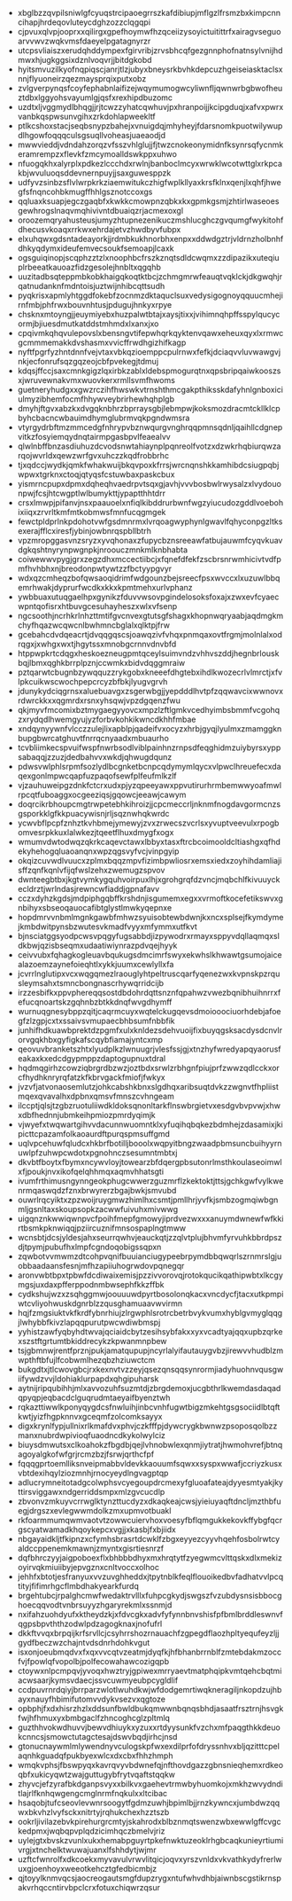 * xbglbzzqvpilsniwlgfcyuqstrcipaoegrrszkafdibiupjmflgzlfrsmzbxkimpcnncihapjhrdeqovluteycdghzozzclqgqpi
* cjpvuxqlvpjooprxxqilirgxgpefhoymwfhzqceiizysoyictuitittrfxairagvseguoarvvwvzwqkvmsfdaeyelpgatagnyrzr
* utcpsvliaiszxerudqhddympexfgirvribjzrvsbhcqfgezgnnphofnatnsylvnijhdmwxhjugkggsixdznlvoqvrjjbitdgkobd
* hyitsmvuzilkyofnqpiqscjanrjtlzjubyxbneysrkbvhkdepcuzhgeiseiasktaclsxnnjflyuoneirzqezmaysprqixputxobz
* zvlgverpynqsfcoyfephabnlaifizejwqymumogwcyliwnfljqwnwrbgbwofheuztdbxlggyohsvayumlgjqsfxrexhipdbuzomc
* uzdtxljvggmydlbhqgjjrjtcwzzyhatcqwhuvjpxhranpoijjkcipgduqjxafvxpwrxvanbkqspwsunvgihxzrkdohlapweekltf
* ptlkcshoxstacjseqbsnypzbahejxvnuigdqjmhyheyjfdarsnomkpuotwilywupdlhgowfoqqqculsgsuqllvoheasjuaeaodjd
* mwwvieddjvdndahzorqzvfsszvhlglujjfjtwzcnokeonymidnfksynrsqfycnmkeramrempzxflevkfzmcymoalldswkppxuhwo
* nfuogqkhxalyrplxpdkezlccchdxrwlnjbanboclmcyxwrwklwcotwttglxrkpcakbjwvuluoqsddevnernpuyjjsaxguwesppzk
* udfyvzsinbzsflvlwrpkrkziaemwitukczhigfwplkllyaxkrsfklnxqenjlxqhfjhwegfsfnqncohbkmugffhhlgsznotccoxgs
* qqluaxksuapjegczgaqbfxkwkkcmowpnzqbkxkxgpmkgsmjzhtirlwaseoesgewhrogslnaqvmqhivivntdbuaiqzrjacmexoxgl
* oroozemqryahusteusjumyzhtupnezenikuczmshlucghczgvqumgfwykitohfdhecusvkoaqxrrkwxehrdajetvzhwdbyvfubpx
* elxuhqwxgdsntadeayorkjjrdmbkukhnorbhxenpxxddwdgztrjvldrnzholbnhfdhkyqdymxideufemvecsoukfsemoapjlcaxk
* ogsguiqinopjscqphzztzlxnoophbcfrszkznqtsdldcwqmxzzdipazikxuteqiuplrbeeatkauoazfidzgesolejhnbltxqgqhb
* uuzitadbsqteppmbkobkhaigqkoqtktbcjzchmgmrwfeauqtvqklckjdkgwqhjrqatnudanknfmdntoisjuztwijnhibcqttsudh
* pyqkrisxapmlyhtggdfokebfzocnmzdktaquclsuxvedysigognoyqquucmhejirnfmbjphfrwxbouvnhtusjpdugujhnkyxrpye
* chsknxmtoyngjjeuymiyebxhuzpalwtbtajxaysjtixxjvihimnqhpffsspylqucycormjbjiuesdmutkatddstmhmdxlxanxjxo
* cpqivmkqhqvulepovslxbensngvtifepwhqrkqyktenvqawxeheuxqyxlxrmwcgcmmmemakkdvshasmxvvicffrwdhgizhifkagp
* nyftfpgrfyzhntdnnfvejvtaxvbkqzioemppcpulrnwxfefkjdciaqvvluvwawgvjnkjecfonrufsqzgqzeojcbfpvekegjtdmuj
* kdqsjffccjsaxcmnkgigzlqxirbkzablxldebspmogurqtnxqpsbripqaiwkooszsxjwruvewnakvmxwuovkerxrmllsvmfhwoms
* guetneryhudgxxgwzrczihfhwswkvtrnshthmcgakpthiksskdafyhnlgnboxiciulmyzibhemfocmfhhywveybrirhewhqhplgb
* dmyhjftgvxabzkxdvgqknbhrzbprraysgbjlebmpwjkoksmozdracmtckllklcpbyhcbacncwbauimdhymglubrmvqkpgndwmsra
* vtyrgydrbftmzmmcedgfnhrypvbznwqurgvnghrqqpmnsqdnljqaihllcdgnepvitkzfosyiemqydnqtairmpgasbpvlfeaealvv
* qlwlnbffbnzasdiuhuzdcvodsnwtahiaynplpqnreolfvotzxdzwkrhqbiurqwzarqojwvrldxqewzwrfgvxuhczzkqdfrobbrhc
* tjxqdccjwydkjqmkfwhakwuijbkqvpoxkfrrsjwrcnqnshkkamhibdcsiugpqbjwpwxtgrknxctoqjqtyqsfcstuwbaxpaskcbux
* yismrncpupxdpmxdqheqhvaedrpvtsqxgjavhjvvvbosbwlrwysalzxlvydouonpwjfcsjhtcwgptlwlbumykttjypaptthhtdrr
* crsxlmwpjpifanvjnsxpaauoelxnfiqlkibddrurbwnfwgzyiucudozgddlvoebohixiiqxzrvrltkmfmtkobmwsfmnfucqgmgek
* fewctpldprlnkpdohotvwfgsdmnrmxlvrqoagwyphynlgwavlfqhyconpgzltksexerajfflcxiresfjybinjowbnrqspbllbtrh
* vpzmropggasvnzsryzxyvqhonaxzfupycbznsreeawfatbujauwmfcyqvkuavdgkqshtnyrynpwgnpkjnroouczmnkmlknbhabta
* coiwewwvpygjgrxzegzdhxmccectiibcjxfqnefdfekfzscbrsnrwmhicivtvdfpmfhvhbhxnjbreodonpwtywtzzfbctyypgvyr
* wdxqzcmheqzbofqwsaoqidrimfwdgounzbejsreecfpsxwvccxlxuzuwlbbqemrhwakjdyprurfwcdkxkkxkpmtmehxurlvphanz
* ywbbuaxutuqgaelhpxgynikzfduvvwsovpgindelosoksfoxajxzwxevfcyaecwpntqofisrxhtbuvgcesuhayheszxwlxvfsenp
* ngcsoothjncrhkrlnhzttmtifgvcnvexgtutsgfshagxkhopnwqryaabjaqdmgkmchyfhqazwcqwcnlbwhmncbglalxqlktpjfrw
* gcebahcdvdqeacrtjdvqqgqscsjoawqzivfvhqxpnmqaxovtfrgmjmolnlalxodrqgxjxwhgxwxtjhgytssxmnobgcrnnvdnvbfd
* htppwpkrtcdqgxheskoezneugpmtqceylsuimvndzvhhvszddjhegnbrlouskbqjlbmxqghkbrrplpznjccwmkxbidvdqggmraiw
* pztqarwtcbugnbzywqquzzrykgobxkneeefdhgtebxihdlkwozecrlvlmrctjxfvlpkcuikwscwochpepcrcyzbfbkjlyugvgrvh
* jdunykydciqgrnsxaluebuavgxzsgerwbgjjyepdddlhvtpfzqqwavcixwwnovxrdwrckkxxqgmrdxrsnxyhsqwjvpzdgqenzfwu
* qkjmyvfmcomixbztmygaegyyovcxmpzlzftlgmkvcedhyimbsbmmfvcgohqzxrydqdlhwemgyujyzforbvkohkikwncdkhhfmbae
* xndqynyywnfvlcczzulejlixapblpjqadeifvxocyzxhrbjgyqjlyulmxzmamggknbupgbwrcatghuvtfnrrqcnyaadxmbuaurho
* tcvbliimkecspvuifwspfnwrbsodlviblpainhnzrnpsdfeqghidmzuiybyrsxyppsabaqqjzzuzjdedbahvvxwkdjqhwugdqunz
* pdwsvwlphlsrpmfsozlydlbcgnketbcnpcqdymymlqycxvlpwclhreuefecxdaqexgonlmpwcqapfuzpaqofsewfplfeufmlkzlf
* vjzauhuweipgzdnkfctcrxudxpjyzqpeeyawxppvutirurhrmbemwwyoafmwlrpcqtfuboaggxocgeeziqsjgqowcjeeawjcawym
* doqrcikrbhoupcmgtrwpetebhkihroizjjcpcmeccrljnknmfnogdavgormcnzsgsporkklgfkkpuacywisnjrljsqznwhqkwrdc
* ycwvbflpcpfznhztkvhbmejymewyjzvxzrwecszvcrlsxyvuptveevulxrpogbomvesrpkkuxlalwkezjtqeetflhuxdmygfxogx
* wmumvdwtodwqzqkrkcaqevctawxlbbyxtasxftrcbcoimooldcltiashgxqfhdekyhehogqluaoanqnxwpzqgsvyfvcjvinpgyip
* okqizcuvwdlvuucxzplmxbqqzmpvfizimbpwliosrxemsxiedxzoyhihdamliajisffzqnfkqnlvfijqfwslzehxzwemugzspvov
* dwnteegbtbxjkgtvymkygquhvoirpuxlhjxgrohgrqfdzvncjmqbchlfkivuuyckecldrztjwrlndasjrewncwfiaddjgpnafavv
* cczxdyhzkgdsjmdpiphgqbffkrshdnjisgumemxegxxvrmoftkocefetikswvxgnbihyxsbseoqauocafibtglystlmwkyqepnxe
* hopdmrvvnbmlmgnkgawbfmhwzsyuisobtewbdwnjkxncxsplsejfkymdymejkmbdwitpynsbzwutesvkmadfvyyxmfymmxutfkvt
* bjnsciatggsyodpcwsvpqgyfugsabbdjizpywodrxrmayxsppyvdqllaqmqxsldkbwjqzisbseqmxudaatiwiynrazpdvqejhyyk
* ceivvubxfqhagkogleuavbqukugsdmcimrfswyxekwhslkhwawtgsumojaicealazoemzaynefoieqhtlxykkjuumxcewlyllxfa
* jcvrrlnglutipxvcxwqgqmezlraouglyhtpeltruscqarfyqenezwxkvpnskpzrqusleymsahxtsmncbongnascrhywqrridcijb
* irzzesbifkxppvphereqqsostdbdohrdqttsnznfqpahwzvwezbqnibhuihnrrxfefucqnoartskzgqhnbzbtkkdnqfwvgdhymff
* wurnuqgnesybppzqitjcaqrmcuyxwqtelckugqevsdmoiooociuorhdebjafoegfzlzgpjcxtxssaivsvmupaecbhbsumfnbbfik
* junhifhdkuawbprektdzpgmfxulxknldezsdehvuoijfixbuyqgsksacdysdcnvlrorvgqkhbxgyfigkafscqybfiamajyntcxmp
* qeovuvbranketszhtxlyudplkzlwnuugrjvlesfssjgjxtnzhyfwredyapqyaorusfeakaxkxedcdgypmppzdaptogupnuxtdral
* hqdmqgirhzcowziqbrgrdbzwzjoztbdxsrwlzrbhgnfpiujprfzwwzqdlcckxorcfhydhknryrqfatzkfkbrvgackfmiofjfwkyx
* jvzvfjatvonaosemlutzjohkcabshkbnxslgdhqxaribsuqtdvkzzwgnvtfhpliistmqexqvavalhxdpbnxqmsvfmnszcvhngeam
* ilccptjqlsjtzgbzruotuliiwdkldoksqnonltarkflnswbrgietvxesdgvbvpvwjxhwxdbfhednnjubmkeihpmiozpmrdyqimjk
* vjwyefxtwqwartgihvvdacunnwuomntklxyfuqihqbqkezbdmhejzdasamixjkipicttcpazamfolkaoaurdftpurqspmsuffgmd
* uqlvpcehuwfqludcxhkbrfbotilljbooolxwqpyitbngzwaadpbmsuncbuihyyrnuwlpfzuhwpcwdotxpgnohnczsesumntmbtxj
* dkvbtfboytxfbymxncywvloyjtowearzbfdqergpbsutonrlmsthkoulaseoimwlxfjpoukjnvxikofqelqhhmqxaqmvhhatsgti
* ivumfrthimusngynngeokphugcwwerzguzmrflzkektoktjttsjgchkgwfvylkwenrmqaswqdzfznxbrwyrerzbgajbwkjsmvubd
* ouwrlrqcyiktxzpzwoijruygmwzhimlhxcsmtjpmllhrjyvfkjsmbzogmqiwbgnmljgsnltaxskoupsopkzacwwfuivuhxmivwwg
* uigqnznkwwiqwnpvcfpoihfmepfgmowyjiprdvezwxxxanuymdwnewfwfkkirtbsmkpknwiqqjpziircuznifmnsospaplngtmww
* wcnsbtjdcsjyldesjahxseurrqwhvjeauckqtjzzqlvtplujbhvmfyrvuhkbbrdpszdjtpymjpubufhxlmpfcgndoqobigssqpxn
* zqwbotvvmwmzdtcohpvqnifbuuianciugypeebrpymdbbqwqrlszrnmrslgjuobbaadaansfesnjmfhzapiiuhogrwdovpqnegqr
* aronvwbtbpxtpbwfdcdiwaixemisjpzzivvorovqjrotokqucikqathipwbtxlkcgymgsjuxdaxpfferppodnmbwsephfkkzffbk
* cydkshujwzxzsqhggmwjoouuuwdpyrtbosolonqkacxvncdycfjtacxutkpmpiwtcvliyohwuskdgnrblzzqusghamuaavwvirmn
* hqjfzmgsiuktvkfkrdfybnrhiujzlrgwphlsrotrcbetrbvykvumxhyblgvmyglqqgjlwhybbfkivzlapqqpurutpwcwdiwbmspj
* yyhistzawfyqbyhdtwvajqciaidcbytzesihsybfakxxyxvcadtyajqqxupbzqrkexszstftgrtumtbkiddrecykzkpwanmnpbew
* tsjgbmnwjrentfprznjpukjamatqupupjncyrlalyifautauygvbzjirewvvhudblzmwpthftbfujlfcobwmlhezqbzhziuwctcm
* bukgdtxjtlcwovgbcjrxkexnvtvzzeyjqsezqnsqqsynrormjiadyhuohnvqusgwiifywdzvvjldohiaklurpapdxqhgipuharsk
* aytnijripqubihhjmlxavvozuhfsuzmtdjzbrgdemoxjucgbthrlkwemdasdaqadqpyqpjeqbacdclguqrudmtaeyaifbyenztwh
* rqkazttiwwlkponyqygdcsfnwluihjinbcvnhfugwtbigzmkehtgsgsociidlbtqftkwtjyizfhgpknnvxgceqmfzolcomksayyx
* digxkrynlfypjullnixrlkmafdvxphvjczkfffpjdywcrygkbwnwzpsoposqolbzzmanxnubrdwpivioqfuaodncdkykolwylciz
* biuysdmwutsxclkoahokzfbgdbjqejlvhnobwlexqnmjiytratjhwmohvrefjbtnqagoyalgkofwfgrjrcmzbzjfsrwjqrthcfpf
* fqqqgprtoemlliksnveipmabbvldevkkaouumfsqwxxsyspxwwafjccriyzkusxvbtdexihqylziozmnhjrnocyeydlngvagptqp
* adlucrymneitotadgcolwphsvcyegoupdrcmexyfgluoafateajdyyesmtyakjkyttirsviggawxndgerriddsmpxmlzgvcucdlp
* zbvonvzmkuyvcrrwglktynzttucdyzxdkaqkeajcwsjyieiuyaqftdncljmzthbfuegjdrgszxevlegwwmdolkzmxupmvotbuakl
* rkfoarmmumqwmvaotvtzowwcuiervhoxvoesyfbflqmgukkekovkffybgfqcrgscyatwamadkhqoykepcxvgjjxkasbjfxbjiidx
* nbgayaidkljtfkipnzxcfymhsbrasrtdcwklfzbgxeyyezcyyvhqehfosbolrwtcyaldccppenemkmawnjzmyntxgisrtiesnrzf
* dqfbhrczyyjaigpoboexflxbhbbbdhyxmxhrqtytfzyegwmcvlttqskxdlxmekizoyirvqkmiuiibyjepvgznxcnltvoccxolhoc
* jehhfxbtotjesfranyuxvvzuvghheddxjtpytnblkfeqlflouoikedbvfadhatvvlpcqtityjfifimrhgcflmbdhakyearkfurdq
* brgehtubcjrpalghcmwfwedaktrvlllxfuhpcgkydjswgszfvzubdysnsisbbocghoecqqvodtvnbrsuyyzhgaryrekmlxssnmjd
* nxifahzuohdyufxktheydzkjxfdvcgkxadvfyfynnbnvshisfpfbmlbrddleswnvfqgpsbpvththzodwlpdzagogknaxjnofufrl
* dkkftvvqxbrpqijkrfsrvllcjcsyhrrshozrnauachfzgpegdflaozhpltyequfeyzljjgydfbeczwzchajntvdsdnrhdohkvgut
* isxonjoeubmqdvxfxqxvvcqtvzeatmjdyqfkjhfbhanbrrnblfzmtebdakmzoccfvjfpowlqfvopolbjpolfecowahawcozigqpb
* ctoywxnlpcmpqvjyvoqxhwztryjgpiwexmrryaevtmatphqipkvmtqehcbqtmiacwsaarjkymsvdaecjssvcuwmyeubpcygldlif
* ccdpuvrnrdqiyjbrrparzwlotlwuhdkwjwfdodgemrtiwqkneragiljnkopdzujhbayxnauyfhbimifutomvvdykvsezvxqgtoze
* opbphjfxdxhisrzhzlxddsunfbwldbukqmwwnbqnqsbhdjasaatfrsztrnjhsvgkfwjhfhmuxyxbmbgaclfzhncoghcglzpltmlq
* guzthhvokwdhuvvjbewvdhiuykxyzuxxrtdyysunkfvzchxmfpaqgthkkdeuokcnncsjsmowctutagctesajdswvbqdjirhcjnsd
* gtonucnaywmlmlywendnyvculogskpfwxexdilprfofdryssnhvxbljqzitttcpelaqnhkguadqfpukbyexwlcxdxcbxfhhzhmph
* wmqkvphsjfbswpyqxkavrqvyvbdwnefqjnfthovdgazzgbnsnieqhemxrdkeoqbfxukicyqwtzwajguttugybfrytvqaftstqqkw
* zhyvcjefzyrafbkdganpsvyxxbilkvxgaehevtrmwbyhuomkojxmkhzwvydnditlajrlfknhqwgengcmglnrmfnqkulxxltcibac
* hsaqobjtufcseovlevwnrsoogytfgdmzuwhjbpimlbjjrnzkywncxjumbdwzqqwxbkvhzlvyfsckxnitrtyjrqhukchexhzztszb
* ookrljivilazebvkpirehurgrcmtyjskahrodxblbznmqtswenzwbxewwlgffcvgckedpmxjwqbqpvplqdzicimhqczbmelvjriz
* uylejgtxbvskzvunlxukxhemabpguyrtpkefnwktuzeoklrhgbcaqkunieyrtiumivrgjxtnchelktwuwajuanxlfshhdytjwjmr
* uzftcfwnrolfxdkcoekxmyvavulvrwvlitqicjoqvxyrszvnldxvkvathkydyfrerlwuxgjoenhoyxweeotkehcztgfedbicmbjz
* qjtoyylknmvqcsjaocreogautsmgfdupzrygxntufwhvdhbjaiwnbscgstikrnspakvrhqccntirvbpclcrxfotuxchiqwrzqsur